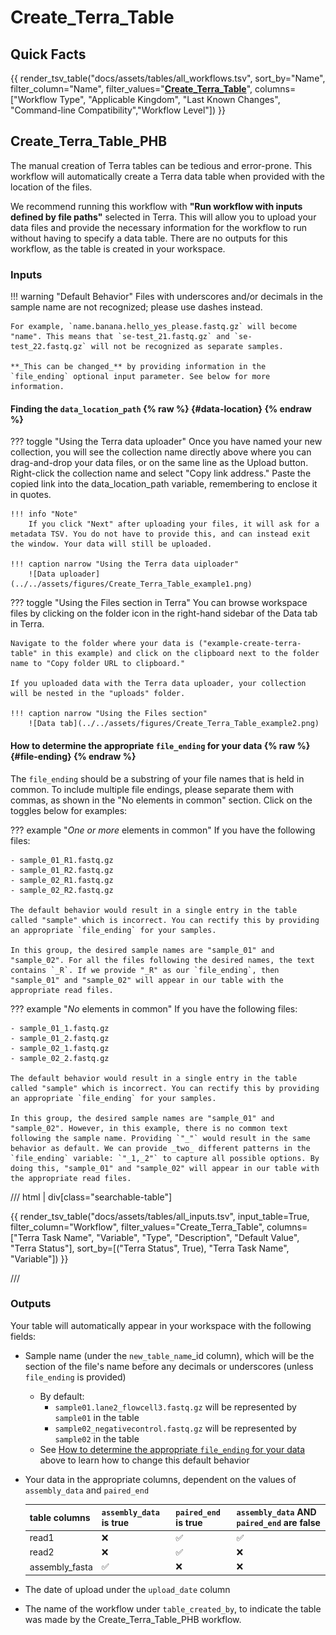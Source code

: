 # Create_Terra_Table

## Quick Facts

{{ render_tsv_table("docs/assets/tables/all_workflows.tsv", sort_by="Name", filter_column="Name", filter_values="[**Create_Terra_Table**](../workflows/data_import/create_terra_table.md)", columns=["Workflow Type", "Applicable Kingdom", "Last Known Changes", "Command-line Compatibility","Workflow Level"]) }}

## Create_Terra_Table_PHB

The manual creation of Terra tables can be tedious and error-prone. This workflow will automatically create a Terra data table when provided with the location of the files.

We recommend running this workflow with **"Run workflow with inputs defined by file paths"** selected in Terra. This will allow you to upload your data files and provide the necessary information for the workflow to run without having to specify a data table. There are no outputs for this workflow, as the table is created in your workspace.

### Inputs

!!! warning "Default Behavior"
    Files with underscores and/or decimals in the sample name are not recognized; please use dashes instead.

    For example, `name.banana.hello_yes_please.fastq.gz` will become "name". This means that `se-test_21.fastq.gz` and `se-test_22.fastq.gz` will not be recognized as separate samples.

    **_This can be changed_** by providing information in the `file_ending` optional input parameter. See below for more information.

#### Finding the `data_location_path` {% raw %} {#data-location} {% endraw %}

??? toggle "Using the Terra data uploader"
    Once you have named your new collection, you will see the collection name directly above where you can drag-and-drop your data files, or on the same line as the Upload button. Right-click the collection name and select "Copy link address." Paste the copied link into the data_location_path variable, remembering to enclose it in quotes.

    !!! info "Note"
        If you click "Next" after uploading your files, it will ask for a metadata TSV. You do not have to provide this, and can instead exit the window. Your data will still be uploaded.
    
    !!! caption narrow "Using the Terra data uiploader"
        ![Data uploader](../../assets/figures/Create_Terra_Table_example1.png)

??? toggle "Using the Files section in Terra"
    You can browse workspace files by clicking on the folder icon in the right-hand sidebar of the Data tab in Terra.

    Navigate to the folder where your data is ("example-create-terra-table" in this example) and click on the clipboard next to the folder name to "Copy folder URL to clipboard."

    If you uploaded data with the Terra data uploader, your collection will be nested in the "uploads" folder.

    !!! caption narrow "Using the Files section"
        ![Data tab](../../assets/figures/Create_Terra_Table_example2.png)

#### How to determine the appropriate `file_ending` for your data {% raw %} {#file-ending} {% endraw %}

The `file_ending` should be a substring of your file names that is held in common. To include multiple file endings, please separate them with commas, as shown in the "No elements in common" section. Click on the toggles below for examples:

??? example "_One or more_ elements in common"
    If you have the following files:

    - sample_01_R1.fastq.gz
    - sample_01_R2.fastq.gz
    - sample_02_R1.fastq.gz
    - sample_02_R2.fastq.gz

    The default behavior would result in a single entry in the table called "sample" which is incorrect. You can rectify this by providing an appropriate `file_ending` for your samples.

    In this group, the desired sample names are "sample_01" and "sample_02". For all the files following the desired names, the text contains `_R`. If we provide "_R" as our `file_ending`, then "sample_01" and "sample_02" will appear in our table with the appropriate read files.

??? example "_No_ elements in common"
    If you have the following files:

    - sample_01_1.fastq.gz
    - sample_01_2.fastq.gz
    - sample_02_1.fastq.gz
    - sample_02_2.fastq.gz

    The default behavior would result in a single entry in the table called "sample" which is incorrect. You can rectify this by providing an appropriate `file_ending` for your samples.

    In this group, the desired sample names are "sample_01" and "sample_02". However, in this example, there is no common text following the sample name. Providing `"_"` would result in the same behavior as default. We can provide _two_ different patterns in the `file_ending` variable: `"_1,_2"` to capture all possible options. By doing this, "sample_01" and "sample_02" will appear in our table with the appropriate read files.

/// html | div[class="searchable-table"]

{{ render_tsv_table("docs/assets/tables/all_inputs.tsv", input_table=True, filter_column="Workflow", filter_values="Create_Terra_Table", columns=["Terra Task Name", "Variable", "Type", "Description", "Default Value", "Terra Status"], sort_by=[("Terra Status", True), "Terra Task Name", "Variable"]) }}

///

### Outputs

Your table will automatically appear in your workspace with the following fields:

- Sample name (under the `new_table_name`_id column), which will be the section of the file's name before any decimals or underscores (unless `file_ending` is provided)
    - By default:
        - `sample01.lane2_flowcell3.fastq.gz` will be represented by `sample01` in the table
        - `sample02_negativecontrol.fastq.gz` will be represented by `sample02` in the table
    - See [How to determine the appropriate `file_ending` for your data](#file-ending) above to learn how to change this default behavior
- Your data in the appropriate columns, dependent on the values of `assembly_data` and `paired_end`

    | table columns | `assembly_data` is true  | `paired_end` is true | `assembly_data` **AND** `paired_end` are false |
    | --- | --- | --- | --- |
    | read1 | ❌ | ✅ | ✅ |
    | read2 | ❌ | ✅ | ❌ |
    | assembly_fasta | ✅ | ❌ | ❌ |

- The date of upload under the `upload_date` column
- The name of the workflow under `table_created_by`, to indicate the table was made by the Create_Terra_Table_PHB workflow.
